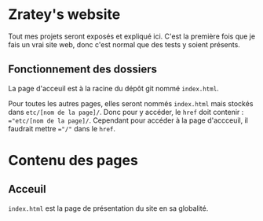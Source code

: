 # Zratey's website
Tout mes projets seront exposés et expliqué ici. C'est la première fois que je fais un vrai site web, donc c'est normal que des tests y soient présents.

## Fonctionnement des dossiers
La page d'acceuil est à la racine du dépôt git nommé `index.html`.

Pour toutes les autres pages, elles seront nommés `index.html` mais stockés dans `etc/[nom de la page]/`. Donc pour y accéder, le `href` doit contenir : `="etc/[nom de la page]/`. Cependant pour accéder à la page d'accceuil, il faudrait mettre `="/"` dans le `href`.

# Contenu des pages
## Acceuil
`index.html` est la page de présentation du site en sa globalité.